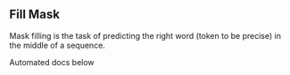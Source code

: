 ## Fill Mask

Mask filling is the task of predicting the right word (token to be precise) in the middle of a sequence. 

Automated docs below

